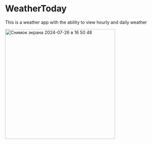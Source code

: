 # WeatherToday
This is a weather app with the ability to view hourly and daily weather

<img width="356" alt="Снимок экрана 2024-07-26 в 16 50 48" src="https://github.com/user-attachments/assets/96756000-3d83-49c4-a08f-745ffc4adf16">

